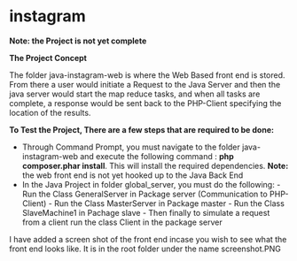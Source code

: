 # instagram

**Note: the Project is not yet complete**

**The Project Concept**

The folder java-instagram-web is where the Web Based front end is stored. From there a user would initiate a Request to the Java Server and then the java server would start the map reduce tasks, and when all tasks are complete, a response would be sent back to the PHP-Client specifying the location of the results. 


**To Test the Project, There are a few steps that are required to be done:**

 - Through Command Prompt, you must navigate to the folder java-instagram-web and execute the following command :  **php composer.phar install**. This will install the required dependencies. **Note:** the web front end is not yet hooked up to the Java Back End
 - In the Java Project in folder global_server, you must do the following:
		 - Run the Class GeneralServer in Package server (Communication to PHP-Client)
		 - Run the Class MasterServer in Package master
		 - Run the Class SlaveMachine1 in Pachage slave
		 - Then finally to simulate a request from a client run the class Client in the package server

	   
I have added a screen shot of the front end incase you wish to see what the front end looks like. It is in the root folder under the name screenshot.PNG 
